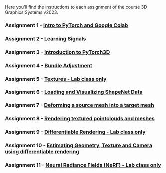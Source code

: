 Here you'll find the instructions to each assignment of the course 3D Graphics Systems v2023.

### Assignment 1 - [Intro to PyTorch and Google Colab](assignment1.md)

### Assignment 2 - [Learning Signals](assignment2.md)

### Assignment 3 - [Introduction to PyTorch3D](assignment3.md)

### Assignment 4 - [Bundle Adjustment](assignment4.md)

### Assignment 5 - [Textures - Lab class only](x_assignment4.md)

### Assignment 6 - [Loading and Visualizing ShapeNet Data](x_assignment5.md)

### Assignment 7 - [Deforming a source mesh into a target mesh](x_assignment6.md)

### Assignment 8 - [Rendering textured pointclouds and meshes](x_assignment7.md)

### Assignment 9 - [Differentiable Rendering - Lab class only](x_assignment8.md)

### Assignment 10 - [Estimating Geometry, Texture and Camera using differentiable rendering](x_assignment9.md)

### Assignment 11 - [Neural Radiance Fields (NeRF) - Lab class only](x_assignment10.md)
